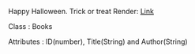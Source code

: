 Happy Halloween. Trick or treat
Render: [Link](https://f24wb92yalagandula.onrender.com/)

Class : Books

Attributes : ID(number), Title(String) and Author(String)

